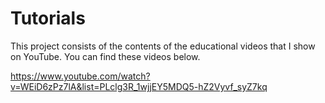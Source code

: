 # Tutorials

This project consists of the contents of the educational videos that I show on YouTube. You can find these videos below.

https://www.youtube.com/watch?v=WEiD6zPz7lA&list=PLclg3R_1wjjEY5MDQ5-hZ2Vyvf_syZ7kq
